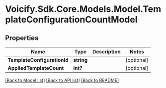 # Voicify.Sdk.Core.Models.Model.TemplateConfigurationCountModel
## Properties

Name | Type | Description | Notes
------------ | ------------- | ------------- | -------------
**TemplateConfigurationId** | **string** |  | [optional] 
**AppliedTemplateCount** | **int?** |  | [optional] 

[[Back to Model list]](../README.md#documentation-for-models) [[Back to API list]](../README.md#documentation-for-api-endpoints) [[Back to README]](../README.md)

